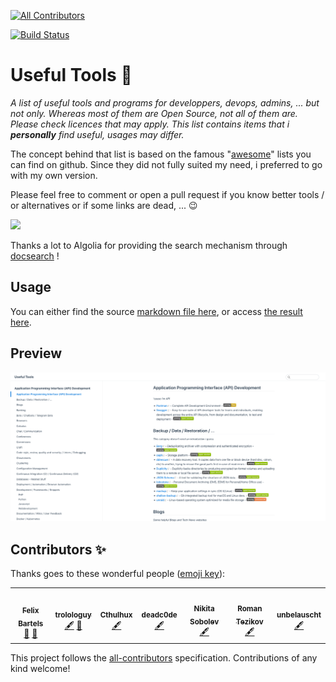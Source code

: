 <!-- ALL-CONTRIBUTORS-BADGE:START - Do not remove or modify this section -->
[![All Contributors](https://img.shields.io/badge/all_contributors-7-orange.svg?style=flat-square)](#contributors-)
<!-- ALL-CONTRIBUTORS-BADGE:END -->
[![Build Status](https://travis-ci.com/trolologuy/useful-tools.svg?branch=master)](https://travis-ci.com/trolologuy/useful-tools)

# Useful Tools :mag_right: 

_A list of useful tools and programs for developpers, devops, admins, ... but not only.
Whereas most of them are Open Source, not all of them are. Please check licences that may apply.
This list contains items that i **personally** find useful, usages may differ._

The concept behind that list is based on the famous "[awesome](https://github.com/sindresorhus/awesome)" lists you can find on github. 
Since they did not fully suited my need, i preferred to go with my own version.

Please feel free to comment or open a pull request if you know better tools / or alternatives or if some links are dead, ... 😉

![](https://media.giphy.com/media/yhcqymRLlv7K8/giphy.gif)

Thanks a lot to Algolia for providing the search mechanism through [docsearch](https://docsearch.algolia.com/) !

## Usage

You can either find the source [markdown file here](docs/readme.md), or access [the result here](https://trolologuy.github.io/useful-tools/).

## Preview

[![preview](preview.png)](https://trolologuy.github.io/useful-tools)

## Contributors ✨

Thanks goes to these wonderful people ([emoji key](https://allcontributors.org/docs/en/emoji-key)):

<!-- ALL-CONTRIBUTORS-LIST:START - Do not remove or modify this section -->
<!-- prettier-ignore-start -->
<!-- markdownlint-disable -->
<table>
  <tr>
    <td align="center"><a href="http://blog.9wd.eu"><img src="https://avatars1.githubusercontent.com/u/1257835?v=4" width="100px;" alt=""/><br /><sub><b>Felix Bartels</b></sub></a><br /><a href="https://github.com/trolologuy/useful-tools/issues?q=author%3Afbartels" title="Bug reports">🐛</a> <a href="#projectManagement-fbartels" title="Project Management">📆</a></td>
    <td align="center"><a href="https://trolologuy.github.io/"><img src="https://avatars2.githubusercontent.com/u/16886290?v=4" width="100px;" alt=""/><br /><sub><b>trolologuy</b></sub></a><br /><a href="#content-trolologuy" title="Content">🖋</a> <a href="https://github.com/trolologuy/useful-tools/commits?author=trolologuy" title="Documentation">📖</a></td>
    <td align="center"><a href="https://code.rosaelefanten.org"><img src="https://avatars3.githubusercontent.com/u/125629?v=4" width="100px;" alt=""/><br /><sub><b>Cthulhux</b></sub></a><br /><a href="#content-dertuxmalwieder" title="Content">🖋</a></td>
    <td align="center"><a href="https://deadc0de.re"><img src="https://avatars1.githubusercontent.com/u/8973919?v=4" width="100px;" alt=""/><br /><sub><b>deadc0de</b></sub></a><br /><a href="#content-deadc0de6" title="Content">🖋</a></td>
    <td align="center"><a href="https://sobolevn.me"><img src="https://avatars1.githubusercontent.com/u/4660275?v=4" width="100px;" alt=""/><br /><sub><b>Nikita Sobolev</b></sub></a><br /><a href="#content-sobolevn" title="Content">🖋</a></td>
    <td align="center"><a href="http://linkedin.com/in/roman-tezikov/"><img src="https://avatars1.githubusercontent.com/u/7549587?v=4" width="100px;" alt=""/><br /><sub><b>Roman Tezikov</b></sub></a><br /><a href="#content-TezRomacH" title="Content">🖋</a></td>
    <td align="center"><a href="https://github.com/unbelauscht"><img src="https://avatars0.githubusercontent.com/u/58393353?v=4" width="100px;" alt=""/><br /><sub><b>unbelauscht</b></sub></a><br /><a href="#content-unbelauscht" title="Content">🖋</a></td>
  </tr>
</table>

<!-- markdownlint-enable -->
<!-- prettier-ignore-end -->
<!-- ALL-CONTRIBUTORS-LIST:END -->

This project follows the [all-contributors](https://github.com/all-contributors/all-contributors) specification. Contributions of any kind welcome!

